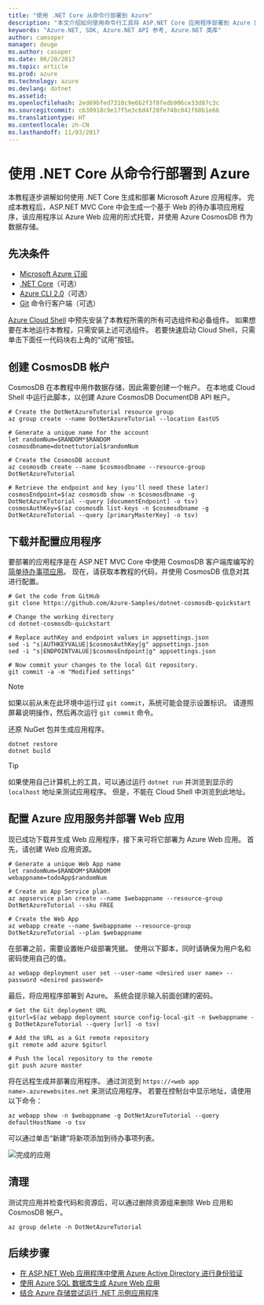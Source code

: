 ```yaml
---
title: "使用 .NET Core 从命令行部署到 Azure"
description: "本文介绍如何使用命令行工具将 ASP.NET Core 应用程序部署到 Azure 应用服务。"
keywords: "Azure.NET, SDK, Azure.NET API 参考, Azure.NET 类库"
author: camsoper
manager: douge
ms.author: casoper
ms.date: 06/20/2017
ms.topic: article
ms.prod: azure
ms.technology: azure
ms.devlang: dotnet
ms.assetid: 
ms.openlocfilehash: 2ed69bfed7310c9e6b2f3f8fedb906ce33d87c3c
ms.sourcegitcommit: c630918c9e17f5e3c6d4f28fe740c041f60b1e66
ms.translationtype: HT
ms.contentlocale: zh-CN
ms.lasthandoff: 11/03/2017
---
```

# <a name="deploy-to-azure-from-the-command-line-with-net-core"></a>使用 .NET Core 从命令行部署到 Azure

本教程逐步讲解如何使用 .NET Core 生成和部署 Microsoft Azure 应用程序。  完成本教程后，ASP.NET MVC Core 中会生成一个基于 Web 的待办事项应用程序，该应用程序以 Azure Web 应用的形式托管，并使用 Azure CosmosDB 作为数据存储。

## <a name="prerequisites"></a>先决条件

* [Microsoft Azure 订阅](https://azure.microsoft.com/free/)
* [.NET Core](https://www.microsoft.com/net/download/core)（可选）
* [Azure CLI 2.0](/cli/azure/install-az-cli2)（可选）
* [Git](https://www.git-scm.com/) 命令行客户端（可选）

[Azure Cloud Shell](/azure/cloud-shell/) 中预先安装了本教程所需的所有可选组件和必备组件。  如果想要在本地运行本教程，只需安装上述可选组件。  若要快速启动 Cloud Shell，只需单击下面任一代码块右上角的“试用”按钮。

## <a name="create-a-cosmosdb-account"></a>创建 CosmosDB 帐户

CosmosDB 在本教程中用作数据存储，因此需要创建一个帐户。  在本地或 Cloud Shell 中运行此脚本，以创建 Azure CosmosDB DocumentDB API 帐户。

```azurecli-interactive
# Create the DotNetAzureTutorial resource group
az group create --name DotNetAzureTutorial --location EastUS

# Generate a unique name for the account
let randomNum=$RANDOM*$RANDOM
cosmosdbname=dotnettutorial$randomNum

# Create the CosmosDB account
az cosmosdb create --name $cosmosdbname --resource-group DotNetAzureTutorial

# Retrieve the endpoint and key (you'll need these later)
cosmosEndpoint=$(az cosmosdb show -n $cosmosdbname -g DotNetAzureTutorial --query [documentEndpoint] -o tsv)
cosmosAuthKey=$(az cosmosdb list-keys -n $cosmosdbname -g DotNetAzureTutorial --query [primaryMasterKey] -o tsv)

```

## <a name="download-and-configure-the-application"></a>下载并配置应用程序

要部署的应用程序是在 ASP.NET MVC Core 中使用 CosmosDB 客户端库编写的[简单待办事项应用](https://github.com/Azure-Samples/dotnet-cosmosdb-quickstart/)。  现在，请获取本教程的代码，并使用 CosmosDB 信息对其进行配置。

```azurecli-interactive
# Get the code from GitHub
git clone https://github.com/Azure-Samples/dotnet-cosmosdb-quickstart

# Change the working directory
cd dotnet-cosmosdb-quickstart

# Replace authKey and endpoint values in appsettings.json
sed -i "s|AUTHKEYVALUE|$cosmosAuthKey|g" appsettings.json
sed -i "s|ENDPOINTVALUE|$cosmosEndpoint|g" appsettings.json

# Now commit your changes to the local Git repository.
git commit -a -m "Modified settings"

```

> [!NOTE]
> 如果以前从未在此环境中运行过 `git commit`，系统可能会提示设置标识。 请遵照屏幕说明操作，然后再次运行 `git commit` 命令。

还原 NuGet 包并生成应用程序。

```azurecli-interactive
dotnet restore
dotnet build
```

> [!TIP]
> 如果使用自己计算机上的工具，可以通过运行 `dotnet run` 并浏览到显示的 `localhost` 地址来测试应用程序。  但是，不能在 Cloud Shell 中浏览到此地址。  

## <a name="configure-azure-app-service-and-deploy-the-web-app"></a>配置 Azure 应用服务并部署 Web 应用

现已成功下载并生成 Web 应用程序，接下来可将它部署为 Azure Web 应用。  首先，请创建 Web 应用资源。

```azurecli-interactive
# Generate a unique Web App name
let randomNum=$RANDOM*$RANDOM
webappname=todoApp$randomNum

# Create an App Service plan.
az appservice plan create --name $webappname --resource-group DotNetAzureTutorial --sku FREE

# Create the Web App
az webapp create --name $webappname --resource-group DotNetAzureTutorial --plan $webappname

```

在部署之前，需要设置帐户级部署凭据。  使用以下脚本，同时请确保为用户名和密码使用自己的值。

```azurecli-interactive
az webapp deployment user set --user-name <desired user name> --password <desired password>
```

最后，将应用程序部署到 Azure。  系统会提示输入前面创建的密码。

```azurecli-interactive
# Get the Git deployment URL
giturl=$(az webapp deployment source config-local-git -n $webappname -g DotNetAzureTutorial --query [url] -o tsv)

# Add the URL as a Git remote repository
git remote add azure $giturl

# Push the local repository to the remote
git push azure master
```

将在远程生成并部署应用程序。  通过浏览到 `https://<web app name>.azurewebsites.net` 来测试应用程序。  若要在控制台中显示地址，请使用以下命令：

```azurecli-interactive
az webapp show -n $webappname -g DotNetAzureTutorial --query defaultHostName -o tsv
```

可以通过单击“新建”将新项添加到待办事项列表。

![完成的应用](./media/dotnet-quickstart/todo.png)

## <a name="clean-up"></a>清理

测试完应用并检查代码和资源后，可以通过删除资源组来删除 Web 应用和 CosmosDB 帐户。

```azurecli-interactive
az group delete -n DotNetAzureTutorial
```

## <a name="next-steps"></a>后续步骤

* [在 ASP.NET Web 应用程序中使用 Azure Active Directory 进行身份验证](/azure/active-directory/develop/active-directory-devquickstarts-webapp-dotnet)
* [使用 Azure SQL 数据库生成 Azure Web 应用](/azure/app-service-web/web-sites-dotnet-get-started)
* [结合 Azure 存储尝试运行 .NET 示例应用程序](/azure/storage/storage-samples-dotnet)


